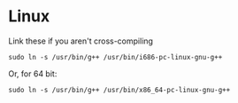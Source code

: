 Linux
=====

Link these if you aren't cross-compiling

    sudo ln -s /usr/bin/g++ /usr/bin/i686-pc-linux-gnu-g++

Or, for 64 bit:

    sudo ln -s /usr/bin/g++ /usr/bin/x86_64-pc-linux-gnu-g++
